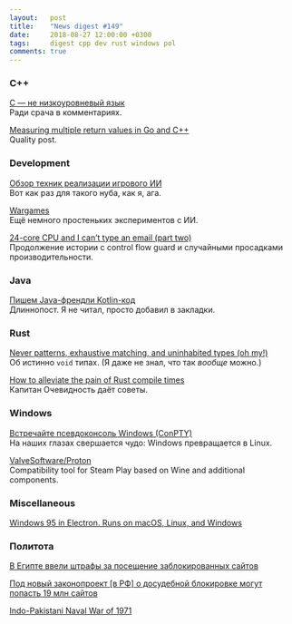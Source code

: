 ```yaml
---
layout:   post
title:    "News digest #149"
date:     2018-08-27 12:00:00 +0300
tags:     digest cpp dev rust windows pol
comments: true
---
```


### C++

[С — не низкоуровневый язык](https://habr.com/company/badoo/blog/420407/)<br/>
Ради срача в комментариях.

[Measuring multiple return values in Go and C++](https://science.raphael.poss.name/measuring-multiple-return-values-in-go-and-cpp.html)<br/>
Quality post.

### Development

[Обзор техник реализации игрового ИИ](https://habr.com/post/420219/)<br/>
Вот как раз для такого нуба, как я, ага.

[Wargames](https://github.com/belzebalex/wargames)<br/>
Ещё немного простеньких экспериментов с ИИ.

[24-core CPU and I can’t type an email (part two)](https://randomascii.wordpress.com/2018/08/22/24-core-cpu-and-i-cant-type-an-email-part-two/)<br/>
Продолжение истории с control flow guard и случайными просадками производительности.

### Java

[Пишем Java-френдли Kotlin-код](https://habr.com/company/jugru/blog/417951/)<br/>
Длиннопост. Я не читал, просто добавил в закладки.

### Rust

[Never patterns, exhaustive matching, and uninhabited types (oh my!)](http://smallcultfollowing.com/babysteps/blog/2018/08/13/never-patterns-exhaustive-matching-and-uninhabited-types-oh-my/)<br/>
Об истинно `void` типах. (Я даже не знал, что так _вообще_ можно.)

[How to alleviate the pain of Rust compile times](https://vfoley.xyz/rust-compile-speed-tips/)<br/>
Капитан Очевидность даёт советы.

### Windows

[Встречайте псевдоконсоль Windows (ConPTY)](https://habr.com/post/420853/)<br/>
На наших глазах свершается чудо: Windows превращается в Linux.

[ValveSoftware/Proton](https://github.com/ValveSoftware/Proton)<br/>
Compatibility tool for Steam Play based on Wine and additional components.

### Miscellaneous

[Windows 95 in Electron. Runs on macOS, Linux, and Windows](https://github.com/felixrieseberg/windows95)

### Политота

[В Египте ввели штрафы за посещение заблокированных сайтов](https://habr.com/post/420699/)

[Под новый законопроект \[в РФ\] о досудебной блокировке могут попасть 19 млн сайтов](https://habr.com/post/421095/)

[Indo-Pakistani Naval War of 1971](https://en.wikipedia.org/wiki/Indo-Pakistani_Naval_War_of_1971)
